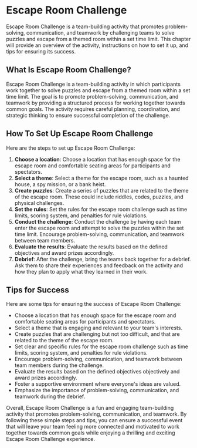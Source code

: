 Escape Room Challenge
========================================================

Escape Room Challenge is a team-building activity that promotes problem-solving, communication, and teamwork by challenging teams to solve puzzles and escape from a themed room within a set time limit. This chapter will provide an overview of the activity, instructions on how to set it up, and tips for ensuring its success.

What Is Escape Room Challenge?
------------------------------

Escape Room Challenge is a team-building activity in which participants work together to solve puzzles and escape from a themed room within a set time limit. The goal is to promote problem-solving, communication, and teamwork by providing a structured process for working together towards common goals. The activity requires careful planning, coordination, and strategic thinking to ensure successful completion of the challenge.

How To Set Up Escape Room Challenge
-----------------------------------

Here are the steps to set up Escape Room Challenge:

1. **Choose a location**: Choose a location that has enough space for the escape room and comfortable seating areas for participants and spectators.
2. **Select a theme**: Select a theme for the escape room, such as a haunted house, a spy mission, or a bank heist.
3. **Create puzzles**: Create a series of puzzles that are related to the theme of the escape room. These could include riddles, codes, puzzles, and physical challenges.
4. **Set the rules**: Set the rules for the escape room challenge such as time limits, scoring system, and penalties for rule violations.
5. **Conduct the challenge**: Conduct the challenge by having each team enter the escape room and attempt to solve the puzzles within the set time limit. Encourage problem-solving, communication, and teamwork between team members.
6. **Evaluate the results**: Evaluate the results based on the defined objectives and award prizes accordingly.
7. **Debrief**: After the challenge, bring the teams back together for a debrief. Ask them to share their experiences and feedback on the activity and how they plan to apply what they learned in their work.

Tips for Success
----------------

Here are some tips for ensuring the success of Escape Room Challenge:

* Choose a location that has enough space for the escape room and comfortable seating areas for participants and spectators.
* Select a theme that is engaging and relevant to your team's interests.
* Create puzzles that are challenging but not too difficult, and that are related to the theme of the escape room.
* Set clear and specific rules for the escape room challenge such as time limits, scoring system, and penalties for rule violations.
* Encourage problem-solving, communication, and teamwork between team members during the challenge.
* Evaluate the results based on the defined objectives objectively and award prizes accordingly.
* Foster a supportive environment where everyone's ideas are valued.
* Emphasize the importance of problem-solving, communication, and teamwork during the debrief.

Overall, Escape Room Challenge is a fun and engaging team-building activity that promotes problem-solving, communication, and teamwork. By following these simple steps and tips, you can ensure a successful event that will leave your team feeling more connected and motivated to work together towards common goals while enjoying a thrilling and exciting Escape Room Challenge experience.

